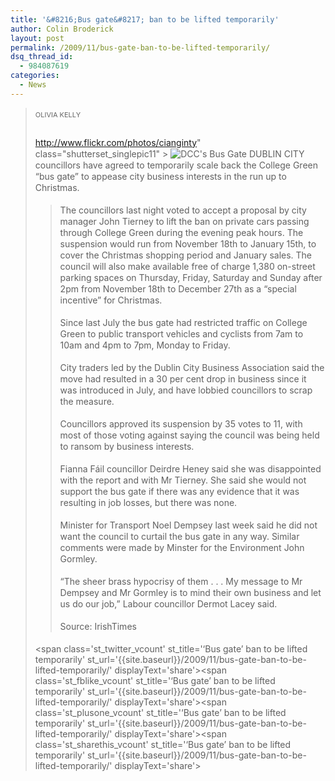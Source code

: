 ```yaml
---
title: '&#8216;Bus gate&#8217; ban to be lifted temporarily'
author: Colin Broderick
layout: post
permalink: /2009/11/bus-gate-ban-to-be-lifted-temporarily/
dsq_thread_id:
  - 984087619
categories:
  - News
---
```

> <span style="margin-top: 2px; margin-right: 7px; margin-bottom: 13px; margin-left: 0px; padding-top: 0px; padding-right: 7px; padding-bottom: 0px; padding-left: 0px; outline-style: none; outline-width: initial; outline-color: initial; font-size: 11px; vertical-align: top; float: none; line-height: 18px; background-image: none; background-repeat: initial; background-attachment: initial; -webkit-background-clip: initial; -webkit-background-origin: initial; background-color: initial; color: #666666; cursor: text; display: inline-block; clear: left; background-position: initial initial; border: initial none initial;">OLIVIA KELLY</span>
> 
> <p style="line-height: 18px; margin-top: 0px; margin-right: 0px; margin-bottom: 18px; margin-left: 0px;">
>   <a href="{{site.baseurl}}/wp-content/gallery/post/bus-gate.jpg" title="Photo: Cian Ginty
http://www.flickr.com/photos/cianginty" class="shutterset_singlepic11" > <img class="ngg-singlepic ngg-left" src="{{site.baseurl}}/wp-content/gallery/cache/11__240x320_bus-gate.jpg" alt="DCC&#039;s Bus Gate" title="DCC&#039;s Bus Gate" /> </a> DUBLIN CITY councillors have agreed to temporarily scale back the College Green “bus gate” to appease city business interests in the run up to Christmas.
> </p>
> 
> <p style="line-height: 18px; margin-top: 0px; margin-right: 0px; margin-bottom: 18px; margin-left: 0px;">
>   The councillors last night voted to accept a proposal by city manager John Tierney to lift the ban on private cars passing through College Green during the evening peak hours. The suspension would run from November 18th to January 15th, to cover the Christmas shopping period and January sales. The council will also make available free of charge 1,380 on-street parking spaces on Thursday, Friday, Saturday and Sunday after 2pm from November 18th to December 27th as a “special incentive” for Christmas.
> </p>
> 
> <p style="line-height: 18px; margin-top: 0px; margin-right: 0px; margin-bottom: 18px; margin-left: 0px;">
>   Since last July the bus gate had restricted traffic on College Green to public transport vehicles and cyclists from 7am to 10am and 4pm to 7pm, Monday to Friday.
> </p>
> 
> <p style="line-height: 18px; margin-top: 0px; margin-right: 0px; margin-bottom: 18px; margin-left: 0px;">
>   City traders led by the Dublin City Business Association said the move had resulted in a 30 per cent drop in business since it was introduced in July, and have lobbied councillors to scrap the measure.
> </p>
> 
> <p style="line-height: 18px; margin-top: 0px; margin-right: 0px; margin-bottom: 18px; margin-left: 0px;">
>   Councillors approved its suspension by 35 votes to 11, with most of those voting against saying the council was being held to ransom by business interests.
> </p>
> 
> <p style="line-height: 18px; margin-top: 0px; margin-right: 0px; margin-bottom: 18px; margin-left: 0px;">
>   Fianna Fáil councillor Deirdre Heney said she was disappointed with the report and with Mr Tierney. She said she would not support the bus gate if there was any evidence that it was resulting in job losses, but there was none.
> </p>
> 
> <p style="line-height: 18px; margin-top: 0px; margin-right: 0px; margin-bottom: 18px; margin-left: 0px;">
>   Minister for Transport Noel Dempsey last week said he did not want the council to curtail the bus gate in any way. Similar comments were made by Minster for the Environment John Gormley.
> </p>
> 
> <p style="line-height: 18px; margin-top: 0px; margin-right: 0px; margin-bottom: 18px; margin-left: 0px;">
>   “The sheer brass hypocrisy of them . . . My message to Mr Dempsey and Mr Gormley is to mind their own business and let us do our job,” Labour councillor Dermot Lacey said.
> </p>
> 
> <p style="line-height: 18px; margin-top: 0px; margin-right: 0px; margin-bottom: 18px; margin-left: 0px;">
>   Source: IrishTimes
> </p>

<span class='st\_twitter\_vcount' st\_title='&#8216;Bus gate&#8217; ban to be lifted temporarily' st\_url='{{site.baseurl}}/2009/11/bus-gate-ban-to-be-lifted-temporarily/' displayText='share'></span><span class='st\_fblike\_vcount' st\_title='&#8216;Bus gate&#8217; ban to be lifted temporarily' st\_url='{{site.baseurl}}/2009/11/bus-gate-ban-to-be-lifted-temporarily/' displayText='share'></span><span class='st\_plusone\_vcount' st\_title='&#8216;Bus gate&#8217; ban to be lifted temporarily' st\_url='{{site.baseurl}}/2009/11/bus-gate-ban-to-be-lifted-temporarily/' displayText='share'></span><span class='st\_sharethis\_vcount' st\_title='&#8216;Bus gate&#8217; ban to be lifted temporarily' st\_url='{{site.baseurl}}/2009/11/bus-gate-ban-to-be-lifted-temporarily/' displayText='share'></span>